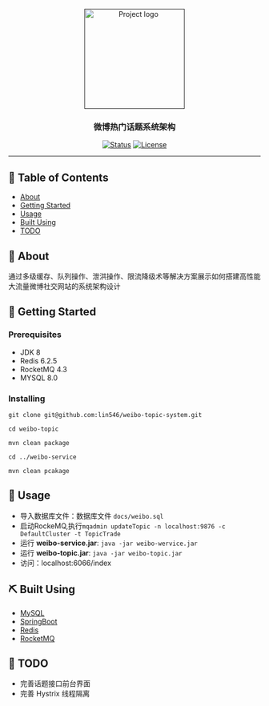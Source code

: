<p align="center">
  <a href="" rel="noopener">
 <img width=200px height=200px src="https://iconfont.alicdn.com/t/58c8f739-bbd7-4831-ae22-c877489d2cbc.png" alt="Project logo"></a>
</p>

<h3 align="center">微博热门话题系统架构</h3>

<div align="center">

[![Status](https://img.shields.io/badge/status-active-success.svg)]()
[![License](https://img.shields.io/badge/license-MIT-blue.svg)](/LICENSE)

</div>

---

## 📝 Table of Contents

- [About](#about)
- [Getting Started](#getting_started)
- [Usage](#usage)
- [Built Using](#built_using)
- [TODO](#TODO)

## 🧐 About <a name = "about"></a>

通过多级缓存、队列操作、泄洪操作、限流降级术等解决方案展示如何搭建高性能大流量微博社交网站的系统架构设计

## 🏁 Getting Started <a name = "getting_started"></a>


### Prerequisites

+ JDK 8
+ Redis 6.2.5
+ RocketMQ 4.3
+ MYSQL 8.0

### Installing

```
git clone git@github.com:lin546/weibo-topic-system.git

cd weibo-topic

mvn clean package

cd ../weibo-service

mvn clean pcakage
```

## 🎈 Usage <a name="usage"></a>


+ 导入数据库文件：数据库文件 `docs/weibo.sql`
+ 启动RockeMQ,执行`mqadmin updateTopic -n localhost:9876 -c DefaultCluster -t TopicTrade`
+ 运行 **weibo-service.jar**: `java -jar weibo-wervice.jar`
+ 运行 **weibo-topic.jar**: `java -jar weibo-topic.jar`
+ 访问：localhost:6066/index


## ⛏️ Built Using <a name = "built_using"></a>

- [MySQL](https://www.mysql.com/)
- [SpringBoot](https://spring.io/projects/spring-boot)
- [Redis](http://www.redis.cn/)
- [RocketMQ](https://rocketmq.apache.org/)

## 🎉 TODO <a name = "TODO"></a>

- 完善话题接口前台界面
- 完善 Hystrix 线程隔离
